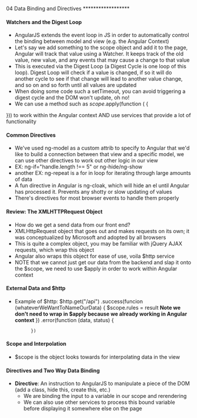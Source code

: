 04 Data Binding and Directives ******************
#### Watchers and the Digest Loop
- AngularJS extends the event loop in JS in order to automatically control the binding between model and view (e.g. the Angular Context)
- Let's say we add something to the scope object and add it to the page, Angular will track that value using a Watcher. It keeps track of the old value, new value, and any events that may cause a change to that value
- This is executed via the Digest Loop (a Digest Cycle is one loop of this loop). Digest Loop will check if a value is changed, if so it will do another cycle to see if that change will lead to another value change, and so on and so forth until all values are updated
- When doing some code such a setTimeout, you can avoid triggering a digest cycle and the DOM won't update, oh no!
- We can use a method such as $scope.$apply(function ( {
	
})) to work within the Angular context AND use services that provide a lot of functionality

#### Common Directives
- We've used ng-model as a custom attrib to specify to Angular that we'd like to build a connection between that view and a specific model, we can use other directives to work out other logic in our view
- EX: ng-if="handle.length !== 5" or ng-hide/ng-show
- another EX: ng-repeat is a for in loop for iterating through large amounts of data
- A fun directive in Angular is ng-cloak, which will hide an el until Angular has processed it. Prevents any shotty or slow updating of values
- There's directives for most browser events to handle them properly

#### Review: The XMLHTTPRequest Object
- How do we get a send data from our front end? 
- XMLHttpRequest object that goes out and makes requests on its own; it was conceptualized by Microsoft and adopted by all browsers
- This is quite a complex object, you may be familiar with jQuery AJAX requests, which wrap this object
- Angular also wraps this object for ease of use, voila $http service
- NOTE that we cannot just get our data from the backend and slap it onto the $scope, we need to use $apply in order to work within Angular context

#### External Data and $http
- Example of $http:
	$http.get("/api")
		.success(funcion (whateverWeWantToNameOurData) {
			$scope.rules = result
			**Note we don't need to wrap in $apply because we already working in Angular context**
		})
		.error(function (data, status) {

			})

#### Scope and Interpolation
- $scope is the object looks towards for interpolating data in the view

#### Directives and Two Way Data Binding
- **Directive**: An instruction to AngularJS to manipulate a piece of the DOM (add a class, hide this, create this, etc.)
  <!-- <input type="text" ng-model="handle" />
  <h1>twitter.com/{{ handle }} </h1> -->
  - We are binding the input to a variable in our scope and rerendering
  - We can also use other services to process this bound variable before displaying it somewhere else on the page
